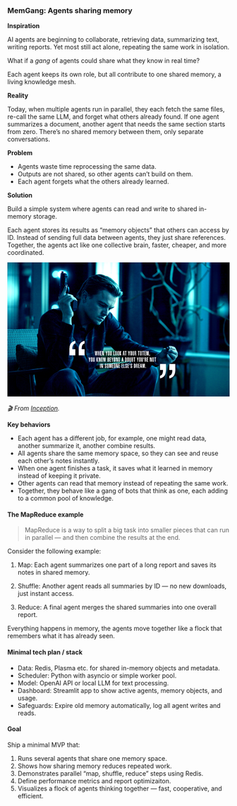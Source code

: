 ### MemGang: Agents sharing memory

**Inspiration**

AI agents are beginning to collaborate, retrieving data, summarizing text, writing reports. Yet most still act alone, repeating the same work in isolation.

What if a *gang* of agents could share what they know in real time?

Each agent keeps its own role, but all contribute to one shared memory, a living knowledge mesh.

**Reality**

Today, when multiple agents run in parallel, they each fetch the same files, re-call the same LLM, and forget what others already found. If one agent summarizes a document, another agent that needs the same section starts from zero. There’s no shared memory between them, only separate conversations.

**Problem**

- Agents waste time reprocessing the same data.
- Outputs are not shared, so other agents can’t build on them.
- Each agent forgets what the others already learned.

**Solution**

Build a simple system where agents can read and write to shared in-memory storage.

Each agent stores its results as “memory objects” that others can access by ID. Instead of sending full data between agents, they just share references. Together, the agents act like one collective brain, faster, cheaper, and more coordinated.

![inception](assets/inception.png)

*🎬 From [Inception](https://www.imdb.com/title/tt1375666/).*

**Key behaviors**

- Each agent has a different job, for example, one might read data, another summarize it, another combine results.
- All agents share the same memory space, so they can see and reuse each other’s notes instantly.
- When one agent finishes a task, it saves what it learned in memory instead of keeping it private.
- Other agents can read that memory instead of repeating the same work.
- Together, they behave like a gang of bots that think as one, each adding to a common pool of knowledge.

#### The MapReduce example

> MapReduce is a way to split a big task into smaller pieces that can run in parallel — and then combine the results at the end.

Consider the following example: 

1. Map: Each agent summarizes one part of a long report and saves its notes in shared memory.

2. Shuffle: Another agent reads all summaries by ID — no new downloads, just instant access.
3. Reduce: A final agent merges the shared summaries into one overall report.

Everything happens in memory, the agents move together like a flock that remembers what it has already seen.

#### Minimal tech plan / stack

- Data: Redis, Plasma etc. for shared in-memory objects and metadata.
- Scheduler: Python with asyncio or simple worker pool.
- Model: OpenAI API or local LLM for text processing.
- Dashboard: Streamlit app to show active agents, memory objects, and usage.
- Safeguards: Expire old memory automatically, log all agent writes and reads.

#### Goal

Ship a minimal MVP that:

1. Runs several agents that share one memory space.
2. Shows how sharing memory reduces repeated work.
3. Demonstrates parallel “map, shuffle, reduce” steps using Redis.
4. Define performance metrics and report optimizaiton.
5. Visualizes a flock of agents thinking together — fast, cooperative, and efficient.